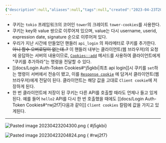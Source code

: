 ```yaml
---
{"description":null,"aliases":null,"tags":null,"created":"2023-04-23T20:41:10","updated":"2023-07-15T21:33:04","title":"Login Auth-Token Cookies","dg-publish":true,"permalink":"/docs/Login Auth-Token Cookies/","dgPassFrontmatter":true}
---
```



- 쿠키는 `tokio` 프레임워크의 코어인 `tower`의 크레이트 `tower-cookies`를 사용한다.
- 쿠키는 key와 value 쌍으로 이루어져 있으며, value는 다시 username, userid, expression date, signature 순으로 이루어져 있다. 
- 우리가 지난 시간에 만들었던 핸들러 `api_login` 의 파라메터로 쿠키를 추가한다. ~~아니 함수 오버로딩이 없는데..?~~ 이 핸들러 내부는 클라이언트(웹 브라우저)의 요청에 응답하는 서버의 내용이므로, [`Cookies::add`](https://docs.rs/tower-cookies/latest/tower_cookies/struct.Cookies.html#method.add) 메서드를 사용하여 클라이언트에게 "쿠키를 추가하라"는 명령을 전달할 수 있다.
- [[docs/Login Auth-Token Cookies#^j5gkbi\|최초 api login]]시 쿠키를 `set`하는 명령이 서버에서 전송이 됐고, 이를 [`Response cookie`](https://stackoverflow.com/questions/34215022/whats-the-difference-between-request-cookie-and-reponse-cookie#:~:text=Response%20cookies%20are%20the%20cookies%20created%20on%20server,cookies%20contained%20in%20the%20value%20of%20this%20header.) 에 담겨서 클라이언트(웹 브라우저)에게 전달이 된다. 클라이언트는 해당 값을 고대로  `Client cookie`에 저장하게 된다.
- 한 번 클라이언트에 저장이 된 쿠키는 다른 API를 호출할 때라도 언제나 들고 있게 된다. 예를 들어 `hello2` API를 다시 한 번 호출했을 때에도 [[docs/Login Auth-Token Cookies#^rwj2f7\|다음과 같이]] `Client cookies` 칼럼에 값을 가지고 있게된다.

---

![Pasted image 20230423204300.png](/img/user/docs/assets/Pasted%20image%2020230423204300.png)
{ #j5gkbi}
  
![Pasted image 20230423204824.png](/img/user/docs/assets/Pasted%20image%2020230423204824.png)
{ #rwj2f7}

